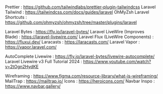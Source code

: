 <!--Plugins-->
  Prettier :
    https://github.com/tailwindlabs/prettier-plugin-tailwindcss
  Laravel Tailwind :
    https://tailwindcss.com/docs/guides/laravel
  OhMyZsh Laravel Shortcuts :
    https://github.com/ohmyzsh/ohmyzsh/tree/master/plugins/laravel



<!--Laravel-->
  Laravel Bytes :
    https://fly.io/laravel-bytes/
  Laravel LiveWire (Improves Blade) :
    https://laravel-livewire.com/
  Laravel Flux (LiveWire Components) :
    https://fluxui.dev/
  Laracasts :
    https://laracasts.com/
  Laravel Vapor :
    https://vapor.laravel.com/
  
<!--Livewire Tutorials-->
  AutoComplete Livewire :
    https://fly.io/laravel-bytes/livewire-autocomplete/
  Laravel Livewire v3 Full Tutorial 2024 :
    https://www.youtube.com/watch?v=2tOgn2HydKE



<!--Random/Useful-->
  Wireframing :
    https://www.figma.com/resource-library/what-is-wireframing/
  MailTrap :
    https://mailtrap.io/
  Icons :
    https://heroicons.com/
  Navbar Inspo :
    https://www.navbar.gallery/
